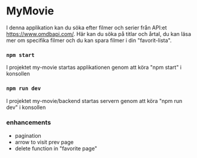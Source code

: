 # MyMovie

I denna applikation kan du söka efter filmer och serier från API:et https://www.omdbapi.com/. Här kan du söka på titlar och årtal, du kan läsa mer om specifika filmer och du kan spara filmer i din "favorit-lista".

### `npm start`

I projektet my-movie startas applikationen genom att köra "npm start" i konsollen

### `npm run dev`

I projektet my-movie/backend startas servern genom att köra "npm run dev" i konsollen

### enhancements

- pagination
- arrow to visit prev page
- delete function in "favorite page"
